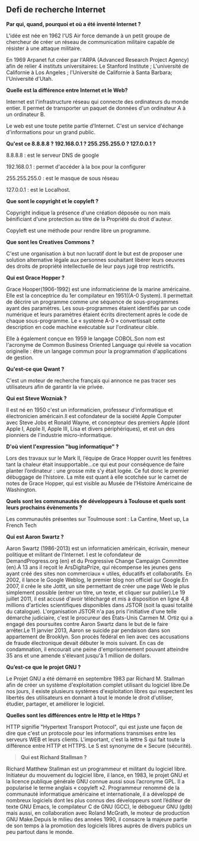 ## Defi de recherche Internet

**Par qui, quand, pourquoi et où a été inventé Internet ?**

L'idée est née en 1962 l'US Air force demande à un petit groupe de chercheur de créer un réseau de communication militaire capable de résister à une attaque militaire.

En 1969 Arpanet fut créer par l'ARPA (Advanced Research Project Agency) afin de relier 4 instituts universitaires: Le Stanford Institute ;
L'université de Californie à Los Angeles ; l'Université de Californie à Santa Barbara; l'Université d'Utah.


**Quelle est la différence entre Internet et le Web?**

Internet est l'infrastructure réseau qui connecte des ordinateurs du monde entier. Il permet de transporter un paquet de données d'un ordinateur A à un ordinateur B.

Le web est une toute petite partie d'Internet. C'est un service d'échange d'informations pour un grand public.

**Qu'est ce   8.8.8.8 ?
			  192.168.0.1 ?
			  255.255.255.0 ?
			  127.0.0.1 ?**

8.8.8.8 : est le serveur DNS de google

192.168.0.1 : permet d'accéder à la box pour la configurer

255.255.255.0 : est le masque de sous réseau

127.0.0.1 : est le Localhost.

**Que sont le copyright et le copyleft ?**

Copyright indique la présence d'une création déposée ou non mais bénificiant d'une protection au titre de la Propriété du droit d'auteur.

Copyleft est une méthode pour rendre libre un programme.

**Que sont les Creatives Commons ?**

C'est une organisation à but non lucratif dont le but est de proposer une solution alternative légale aux personnes souhaitant libérer leurs oeuvres des droits de propriété intellectuelle de leur pays jugé trop restrictifs.

**Qui est Grace Hopper ?**

Grace Hooper(1906-1992) est une informaticienne de la marine américaine. Elle est la conceptrice du 1er compilateur en 1951((A-0 System). Il permettait de décrire un programme comme une séquence de sous-programmes ayant des paramètres. Les sous-programmes étaient identifiés par un code numérique et leurs paramètres étaient écrits directement après le code de chaque sous-programme. Le « système A-0 » convertissait cette description en code machine exécutable sur l'ordinateur cible.

Elle à également conçue en 1959 le langage COBOL.Son nom est l'acronyme de Common Business Oriented Language qui révèle sa vocation originelle : être un langage commun pour la programmation d'applications de gestion.

**Qu'est-ce que Qwant ?**

C'est un moteur de recherche français qui annonce ne pas tracer ses utilisateurs afin de garantir la vie privée.

**Qui est Steve Wozniak ?**

Il est né en 1950 c'est un informaticien, professeur d'informatique et électronicien américain.Il est cofondateur de la société Apple Computer avec Steve Jobs et Ronald Wayne, et concepteur des premiers Apple (dont Apple I, Apple II, Apple III, Lisa et divers périphériques), et est un des pionniers de l'industrie micro-informatique.

**D'où vient l'expression "bug informatique" ?**

Lors des travaux sur le Mark II, l’équipe de Grace Hopper ouvrit les fenêtres tant la chaleur était insupportable…ce qui eut pour conséquence de faire planter l’ordinateur : une grosse mite s’y était logée. Ce fut donc le premier débuggage de l’histoire. La mite est quant à elle scotchée sur le carnet de notes de Grace Hopper, qui est visible au Musée de l’Histoire Américaine de Washington.

**Quels sont les communautés de développeurs à Toulouse et quels sont leurs prochains évènements ?**

Les communautés présentes sur Toulmouse sont : La Cantine, Meet up, La French Tech

**Qui est Aaron Swartz ?**

Aaron Swartz (1986-2013) est un informaticien américain, écrivain, meneur politique et militant de l'Internet. l est le cofondateur de DemandProgress.org (en) et du Progressive Change Campaign Committee (en).À 13 ans il reçoit le ArsDigitaPrize, qui récompense les jeunes gens ayant créé des sites non commerciaux « utiles, éducatifs et collaboratifs. En 2002, il lance le Google Weblog, le premier blog non officiel sur Google.En 2007, il crée le site Jottit, un site permettant de créer une page Web le plus simplement possible (entrer un titre, un texte, et cliquer sur publier).Le 19 juillet 2011, il est accusé d'avoir téléchargé et mis à disposition en ligne 4,8 millions d'articles scientifiques disponibles dans JSTOR (soit la quasi totalité du catalogue). L'organisation JSTOR n'a pas pris l'initiative d'une telle démarche judiciaire, c'est le procureur des États-Unis Carmen M. Ortiz qui a engagé des poursuites contre Aaron Swartz dans le but de le faire arrêter.Le 11 janvier 2013, Aaron se suicide par pendaison dans son appartement de Brooklyn. Son procès fédéral en lien avec ces accusations de fraude électronique devait débuter le mois suivant. En cas de condamnation, il encourait une peine d'emprisonnement pouvant atteindre 35 ans et une amende s'élevant jusqu'à 1 million de dollars.

**Qu’est-ce que le projet GNU ?**

Le Projet GNU a été démarré en septembre 1983 par Richard M. Stallman afin de créer un système d'exploitation complet utilisant du logiciel libre.De nos jours, il existe plusieurs systèmes d'exploitation libres qui respectent les libertés des utilisateurs en donnant à tout le monde le droit d'utiliser, étudier, partager, et améliorer le logiciel.

**Quelles sont les différences entre le Http et le Https ?**

HTTP signifie "Hypertext Transport Protocol", qui est juste une façon de dire que c'est un protocole pour les informations transmises entre les serveurs WEB et leurs clients. L'important, c'est la lettre S qui fait toute la différence entre HTTP et HTTPS. Le S est synonyme de « Secure (sécurité).
> 
> **Qui est Richard Stallman ?**

Richard Matthew Stallman est un programmeur et militant du logiciel libre. Initiateur du mouvement du logiciel libre, il lance, en 1983, le projet GNU et la licence publique générale GNU connue aussi sous l’acronyme GPL. Il a popularisé le terme anglais « copyleft »2. Programmeur renommé de la communauté informatique américaine et internationale, il a développé de nombreux logiciels dont les plus connus des développeurs sont l’éditeur de texte GNU Emacs, le compilateur C de GNU (GCC), le débogueur GNU (gdb) mais aussi, en collaboration avec Roland McGrath, le moteur de production GNU Make.Depuis le milieu des années 1990, il consacre la majeure partie de son temps à la promotion des logiciels libres auprès de divers publics un peu partout dans le monde.
> 

